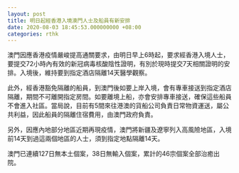 ```yaml
---
layout: post
title: 明日起經香港入境澳門人士及船員有新安排
date: 2020-08-03 18:45:53.000000000 +08:00
categories: rthk
---
```


澳門因應香港疫情嚴峻提高通關要求，由明日早上6時起，要求經香港入境人士，要提交72小時內有效的新冠病毒核酸陰性證明，有別於現時提交7天相關證明的安排。入境後，維持要到指定酒店隔離14天醫學觀察。

此外，經香港豁免隔離的船員，到澳門後如要上岸入境，會有專車接送到指定酒店隔離，期間不可離開指定房間。如要離境上船，亦會安排專車接送，確保這些船員不會進入社區。當局說，目前有5間來往港澳的貨船公司負責日常物資運送，屬公共利益，因此船員的隔離住宿費用，由澳門政府負責。

另外，因應內地部分地區近期再現疫情，澳門將新疆及遼寧列入高風險地區，入境前14天到過這兩個地區的人士，須到指定地點隔離14天。

澳門已連續127日無本土個案，38日無輸入個案，累計的46宗個案全部治癒出院。
